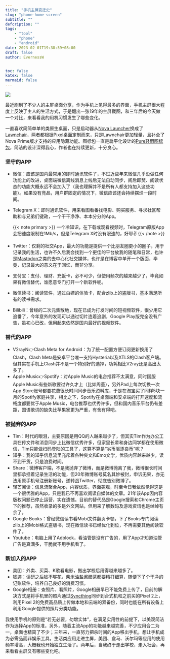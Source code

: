 ```yaml
---
title: "手机主屏变迁史"
slug: "phone-home-screen"
subtitle: ""
defcription: ""
tags:
    - "tool"
    - "phone"
    - "android"
date: 2023-02-01T19:38:59+08:00
draft: false
author: EvernessW


toc: false
katex: false
mermaid: false
---
```


![](https://img.ioyoi.me/202302011937648.webp)

最近刷到了不少人的主屏桌面分享，作为手机上见得最多的界面，手机主屏很大程度上反映了主人的生活方式，于是翻出一张19年的主屏截图，和三年后的今天做一个对比，来看看我的用机习惯发生了哪些变化。

一直喜欢简简单单的类原生桌面，只是启动器从[Nova Launcher](https://novalauncher.com/)换成了[Lawnchair](https://lawnchair.app/)，两者都根据Pixel桌面定制而来，只是Lawnchair更加轻量，且补全了Nova Prime版才支持的应用隐藏功能。图标包一直是扁平化设计的[Pure轻雨图标包](https://www.coolapk.com/apk/me.morirain.dev.iconpack.pure)，简洁的设计深得我心，作者也在持续更新，十分良心。

### 坚守的APP

* 微信：应该是国内最常用的即时通讯软件了，不过近些年来微信几乎没做任何功能上的改进，桌面端微信离线消息上线后无法自动同步，阅后即焚、阅读状态的功能大概永远不会加入了（我也理解并不是所有人都支持加入这些功能）。如果没有竞品，用户群固定的情况下，微信应该还会持续摆烂一段时间。

* Telegram X：即时通讯软件，用来看图看番找电影、购买服务、寻求社区帮助和与兄弟们键政，一个干干净净、本本分分的App。

  {{< note primary >}}
  一个冷知识，在下载或观看视频时，Telegram原版App会把速度限制在1Mb/s，但是Telegram X时没有限速的，好耶✌
  {{< /note >}}

* Twitter：仅剩的社交App，最大的功能是提供一个比朋友圈更小的圈子，用于记录我的生活，也许不久后我会找到一个更佳的平台放我的随笔和日常，也许是[Mastodon](https://mastodon.social/explore)之类的去中心化社交媒体，也许是在博客中单开一个版面，毕竟，记录最大的意义在于回忆，而非分享。

* 支付宝：支付、理财、充饭卡，必不可少，但使用频次的越来越少了，毕竟如果有微信替代，谁愿意专门打开一个新软件呢。

* 微信读书：阅读软件，通过白嫖的体验卡，配合zlib上的盗版书，基本满足所有的读书需求。

* Bilibili：曾经的二次元集散地，现在已成为打发时间的短视频软件，很少用它追番了，今年意外的发现可以通过切片连着追剧，Google Play版完全没有广告，虽初心已改，但用起来依然是国内最好的视频软件。

### 替代的APP

* V2rayN👉Clash Meta for Android：为了统一配置方便订阅更新换用了Clash，Clash Meta是安卓平台唯一支持Hysteria以及XTLS的Clash客户端。但其实在手机上Clash并不是一个特别好的选择，功耗相比V2ray还是高出太多了。
* Apple Music👉Spotify：对Apple Music的电台推荐不太满意，同时国服Apple Music有些新歌要过许久才上（比如周董），另外Pad上每次切换一次App Store账号都要花费很长时间同步音乐资料库，于是在淘宝买了同样5块一月的Spotify家庭共享，相比之下，Spotify在桌面端和安卓端的打开速度和流畅度都要优于Apple Music，电台推荐也优秀许多，但和国内音乐平台仍有差距，国语歌词的缺失比苹果家更为严重，有舍有得吧。

### 被抛弃的APP

* Tim：时代的眼泪，主要原因是用QQ的人越来越少了，但其实Tim作为办公工具在传文件和消息同步上比微信优秀许多，但家里长辈和身边同学都在使用微信，Tim只能做扫码登陆的工具了，这算不算是“劣币驱逐良币”呢？
* 知乎：我的知乎信息流里充斥着各种爽文和Emo文学，优质内容越来越少，读不到干货，只是浪费时间。
* Share：微博客户端，不是我抛弃了微博，而是微博抛离了我，微博很长时间里都承担着记录生活的功能，但20年微博账号莫名其妙被封，申诉无果，亦无法用原手机号注册新账号，遂转战Twitter，彻底告别微博了。
* 轻芒阅读：信息流聚合App，内容优质，界面美观，时至今日我依然觉得这是一个很优雅的App，只是我已不再喜欢阅读自媒体的文章。21年该App因内容版权问题已停止运营，实在遗憾。目前的替代品是Google搜索和Chrome主页下的推荐，虽然收录的多是外文网站，但用来了解数码及游戏资讯也是绰绰有余了。
* Google Books：曾经微信读书看Mobi文件翻页卡顿，下了Books专门阅读zlib上的Mobi格式盗版书，现在微信读书已经优化到位，不再需要其他阅读软件了。
* Youtube：电脑上用了Adblock，看油管是没有广告的，用了App才知道油管广告是真滴多，干脆就不用手机看了。

### 新加入的APP

* 美团：外卖、买菜、K歌看电影，搬出学校后用得越来越多了。
* 钱迹：读研之后钱不够花，柴米油盐酱醋茶都要精打细算，随便下了个干净的记账软件，培养自己良好的消费习惯。
* Google相册：查照片、看照片，Google相册早已不能免费上传了，目前的解决方式是将手机里的照片通过[Syncthing](../syncthing-and-sync-tools/)同步到台式机和之前买的Pixel 2上，利用Pixel 2的免费高品质上传做本地和云端的双备份，同时也能在所有设备上利用Google提供的照片分类功能。

我使用手机的原则是“若无必要，勿增实体”，在满足实用性的前提下，以美观简洁作为选择App的标准，另外，随着主流App的功能越来越完善，不少应用合二为一，桌面也精简了不少；三年来，一直努力把杀时间的App移出手机，想让手机成为必需品而非娱乐工具，生活类应用走进主屏，美团、盒马、沃尔玛等应用的使用频率增高，大概我也开始独立生活了。两年后，当我终于走出学校，走入社会，再来看看主屏又有哪些变化吧。
